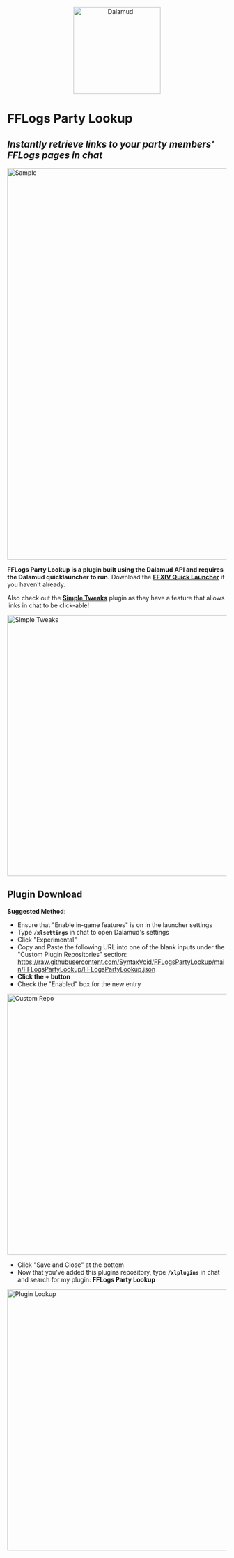 <p align="center">
  <img src="https://raw.githubusercontent.com/goatcorp/DalamudAssets/master/UIRes/logo.png" alt="Dalamud" width="200"/>
</p>

# FFLogs Party Lookup
## _Instantly retrieve links to your party members' FFLogs pages in chat_

<p align="left">
  <img src="https://i.imgur.com/vGvpWfG.png" alt="Sample" width="900"/>
</p>


**FFLogs Party Lookup is a plugin built using the Dalamud API and requires the Dalamud quicklauncher to run.** 
Download the __[FFXIV Quick Launcher](https://github.com/goatcorp/FFXIVQuickLauncher)__ if you haven't already.

Also check out the __[Simple Tweaks](https://github.com/Caraxi/SimpleTweaksPlugin)__ plugin as they have a feature that allows links in chat to be click-able!
<p align="left">
  <img src="https://i.imgur.com/M0S7zxn.png" alt="Simple Tweaks" width="600"/>
</p>


## Plugin Download
**Suggested Method**:
- Ensure that "Enable in-game features" is on in the launcher settings
- Type **`/xlsettings`** in chat to open Dalamud's settings
- Click "Experimental"
- Copy and Paste the following URL into one of the blank inputs under the "Custom Plugin Repositories" section: https://raw.githubusercontent.com/SyntaxVoid/FFLogsPartyLookup/main/FFLogsPartyLookup/FFLogsPartyLookup.json
- **Click the + button**
- Check the "Enabled" box for the new entry
<p align="left">
  <img src="https://i.imgur.com/w6cc3VH.png" alt="Custom Repo" width="600"/>
</p>

- Click "Save and Close" at the bottom
- Now that you've added this plugins repository, type **`/xlplugins`** in chat and search for my plugin: **FFLogs Party Lookup**

<p align="left">
  <img src="https://i.imgur.com/bJMcjSm.png" alt="Plugin Lookup" width="600"/>
</p>


